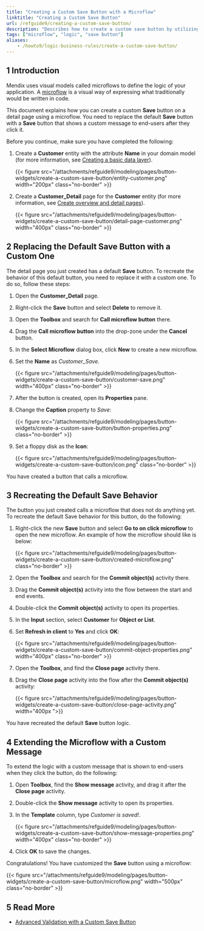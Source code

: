 ```yaml
---
title: "Creating a Custom Save Button with a Microflow"
linktitle: "Creating a Custom Save Button"
url: /refguide9/creating-a-custom-save-button/
description: "Describes how to create a custom save button by utilizing microflows."
tags: ["microflow", "logic", "save button"]
aliases:
    - /howto9/logic-business-rules/create-a-custom-save-button/
---
```


## 1 Introduction

Mendix uses visual models called microflows to define the logic of your application. A [microflow](/refguide9/microflows/) is a visual way of expressing what traditionally would be written in code. 

This document explains how you can create a custom **Save** button on a detail page using a microflow. You need to replace the default **Save** button with a **Save** button that shows a custom message to end-users after they click it. 

Before you continue, make sure you have completed the following:

1. Create a **Customer** entity with the attribute **Name** in your domain model (for more information, see [Creating a basic data layer](/refguide9/create-a-basic-data-layer/)).

    {{< figure src="/attachments/refguide9/modeling/pages/button-widgets/create-a-custom-save-button/entity-customer.png" width="200px" class="no-border" >}}

2. Create a **Customer_Detail** page for the **Customer** entity (for more information, see [Create overview and detail pages](/howto9/front-end/create-your-first-two-overview-and-detail-pages/)).

    {{< figure src="/attachments/refguide9/modeling/pages/button-widgets/create-a-custom-save-button/detail-page-customer.png" width="400px" class="no-border" >}}

## 2 Replacing the Default Save Button with a Custom One

The detail page you just created has a default **Save** button. To recreate the behavior of this default button, you need to replace it with a custom one. To do so, follow these steps:

1. Open the **Customer_Detail** page.
2. Right-click the **Save** button and select **Delete** to remove it.
3. Open the **Toolbox** and search for **Call microflow button** there.
4. Drag the **Call microflow button** into the drop-zone under the **Cancel** button.
5. In the **Select Microflow** dialog box, click **New** to create a new microflow.
6. Set the **Name** as *Customer_Save*.

    {{< figure src="/attachments/refguide9/modeling/pages/button-widgets/create-a-custom-save-button/customer-save.png" width="400px" class="no-border" >}}

7. After the button is created, open its **Properties** pane.
8. Change the **Caption** property to *Save*:

    {{< figure src="/attachments/refguide9/modeling/pages/button-widgets/create-a-custom-save-button/button-properties.png" class="no-border" >}}

9. Set a floppy disk as the **Icon**:

    {{< figure src="/attachments/refguide9/modeling/pages/button-widgets/create-a-custom-save-button/icon.png" class="no-border" >}}

You have created a button that calls a microflow.

## 3 Recreating the Default Save Behavior

The button you just created calls a microflow that does not do anything yet. To recreate the default Save behavior for this button, do the following:

1. Right-click the new **Save** button and select **Go to on click microflow** to open the new microflow. An example of how the microflow should like is below:

    {{< figure src="/attachments/refguide9/modeling/pages/button-widgets/create-a-custom-save-button/created-microflow.png" class="no-border" >}}

2. Open the **Toolbox** and search for the **Commit object(s)** activity there.
3. Drag the **Commit object(s)** activity into the flow between the start and end events.
4. Double-click the **Commit object(s)** activity to open its properties.
5. In the **Input** section, select **Customer** for **Object or List**.
6. Set **Refresh in client** to **Yes** and click **OK**:

    {{< figure src="/attachments/refguide9/modeling/pages/button-widgets/create-a-custom-save-button/commit-object-properties.png" width="400px" class="no-border" >}}

7. Open the **Toolbox**, and find the **Close page** activity there.
8. Drag the **Close page** activity into the flow after the **Commit object(s)** activity:

    {{< figure src="/attachments/refguide9/modeling/pages/button-widgets/create-a-custom-save-button/close-page-activity.png" width="400px ">}}

You have recreated the default **Save** button logic.

## 4 Extending the Microflow with a Custom Message

To extend the logic with a custom message that is shown to end-users when they click the button, do the following:

1. Open **Toolbox**, find the **Show message** activity, and drag it after the **Close page** activity.
2. Double-click the **Show message** activity to open its properties.
3. In the **Template** column, type *Customer is saved!*.

    {{< figure src="/attachments/refguide9/modeling/pages/button-widgets/create-a-custom-save-button/show-message-properties.png" width="400px" class="no-border" >}}

4. Click **OK** to save the changes. 

Congratulations! You have customized the **Save** button using a microflow: 

{{< figure src="/attachments/refguide9/modeling/pages/button-widgets/create-a-custom-save-button/microflow.png" width="500px" class="no-border" >}}

## 5 Read More

* [Advanced Validation with a Custom Save Button](/refguide9/setting-up-data-validation/#custom-validation-save-button)
